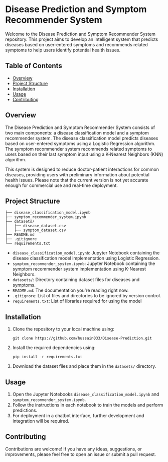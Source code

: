 # Disease Prediction and Symptom Recommender System

Welcome to the Disease Prediction and Symptom Recommender System repository. This project aims to develop an intelligent system that predicts diseases based on user-entered symptoms and recommends related symptoms to help users identify potential health issues.

## Table of Contents

- [Overview](#overview)
- [Project Structure](#project-structure)
- [Installation](#installation)
- [Usage](#usage)
- [Contributing](#contributing)

## Overview

The Disease Prediction and Symptom Recommender System consists of two main components: a disease classification model and a symptom recommender system. The disease classification model predicts diseases based on user-entered symptoms using a Logistic Regression algorithm. The symptom recommender system recommends related symptoms to users based on their last symptom input using a K-Nearest Neighbors (KNN) algorithm.

This system is designed to reduce doctor-patient interactions for common diseases, providing users with preliminary information about potential health issues. Please note that the current version is not yet accurate enough for commercial use and real-time deployment.

## Project Structure

```
├── disease_classification_model.ipynb
├── symptom_recommender_system.ipynb
├── datasets/
│   ├── disease_dataset.csv
│   ├── symptom_dataset.csv
├── README.md
├── .gitignore
└── requirements.txt
```

- `disease_classification_model.ipynb`: Jupyter Notebook containing the disease classification model implementation using Logistic Regression.
- `symptom_recommender_system.ipynb`: Jupyter Notebook containing the symptom recommender system implementation using K-Nearest Neighbors.
- `datasets/`: Directory containing dataset files for diseases and symptoms.
- `README.md`: The documentation you're reading right now.
- `.gitignore`: List of files and directories to be ignored by version control.
- `requirements.txt`: List of libraries required for using the model

## Installation

1. Clone the repository to your local machine using:
   ```
   git clone https://github.com/hussain033/Disease-Prediction.git
   ```
2. Install the required dependencies using:
   ```
   pip install -r requirements.txt
   ```
3. Download the dataset files and place them in the `datasets/` directory.

## Usage

1. Open the Jupyter Notebooks `disease_classification_model.ipynb` and `symptom_recommender_system.ipynb`.
2. Follow the instructions in each notebook to train the models and perform predictions.
3. For deployment in a chatbot interface, further development and integration will be required.

## Contributing

Contributions are welcome! If you have any ideas, suggestions, or improvements, please feel free to open an issue or submit a pull request.



